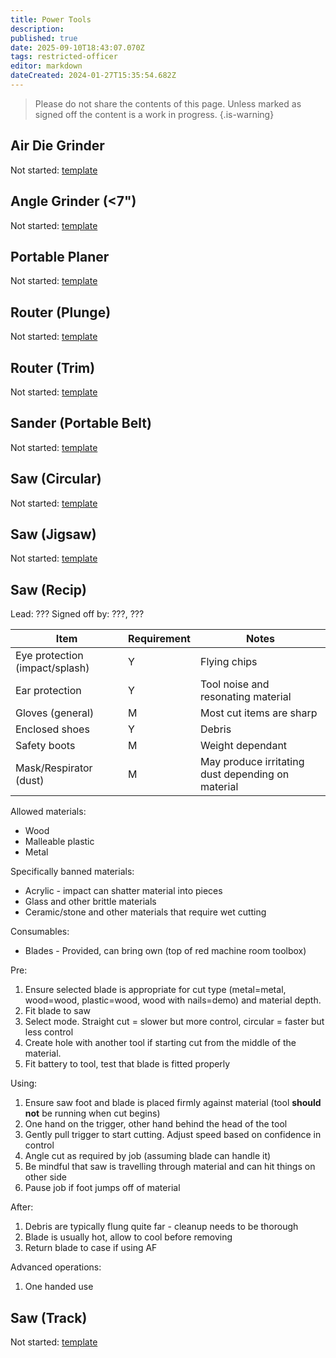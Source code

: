 ```yaml
---
title: Power Tools
description: 
published: true
date: 2025-09-10T18:43:07.070Z
tags: restricted-officer
editor: markdown
dateCreated: 2024-01-27T15:35:54.682Z
---
```


> Please do not share the contents of this page.
> Unless marked as signed off the content is a work in progress.
{.is-warning}

## Air Die Grinder

Not started: [template](/docs/tool_inductions/guide#template)

## Angle Grinder (<7")

Not started: [template](/docs/tool_inductions/guide#template)

## Portable Planer

Not started: [template](/docs/tool_inductions/guide#template)

## Router (Plunge)

Not started: [template](/docs/tool_inductions/guide#template)

## Router (Trim)

Not started: [template](/docs/tool_inductions/guide#template)

## Sander (Portable Belt)

Not started: [template](/docs/tool_inductions/guide#template)

## Saw (Circular)

Not started: [template](/docs/tool_inductions/guide#template)

## Saw (Jigsaw)

Not started: [template](/docs/tool_inductions/guide#template)

## Saw (Recip)

<!-- Once the documentation is complete and has been signed off etc add a ✓ to the tool name-->

Lead: ???
Signed off by: ???, ???

| Item  | Requirement | Notes  |
| - | - | - |
| Eye protection (impact/splash) | Y | Flying chips |
| Ear protection                 | Y | Tool noise and resonating material |
| Gloves (general)               | M | Most cut items are sharp |
| Enclosed shoes                 | Y | Debris |
| Safety boots                   | M | Weight dependant |
| Mask/Respirator (dust)         | M | May produce irritating dust depending on material |

Allowed materials:

* Wood
* Malleable plastic
* Metal

Specifically banned materials:

* Acrylic - impact can shatter material into pieces
* Glass and other brittle materials
* Ceramic/stone and other materials that require wet cutting

Consumables:

* Blades - Provided, can bring own (top of red machine room toolbox)


Pre:

1. Ensure selected blade is appropriate for cut type (metal=metal, wood=wood, plastic=wood, wood with nails=demo) and material depth.
1. Fit blade to saw
1. Select mode. Straight cut = slower but more control, circular = faster but less control
1. Create hole with another tool if starting cut from the middle of the material.
1. Fit battery to tool, test that blade is fitted properly

Using:

1. Ensure saw foot and blade is placed firmly against material (tool **should not** be running when cut begins)
1. One hand on the trigger, other hand behind the head of the tool
1. Gently pull trigger to start cutting. Adjust speed based on confidence in control
1. Angle cut as required by job (assuming blade can handle it)
1. Be mindful that saw is travelling through material and can hit things on other side
1. Pause job if foot jumps off of material

After:

1. Debris are typically flung quite far - cleanup needs to be thorough
1. Blade is usually hot, allow to cool before removing
1. Return blade to case if using AF

Advanced operations:

1. One handed use

## Saw (Track)

Not started: [template](/docs/tool_inductions/guide#template)
